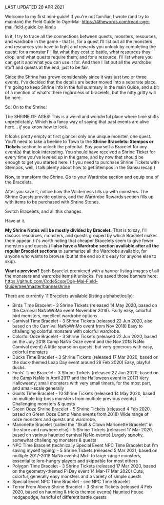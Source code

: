 LAST UPDATED 20 APR 2021

Welcome to my first mini-guide! If you're not familiar, I wrote (and try to maintain) the Field Guide to Oge-Mai: https://4thewords.com/read-oge-mai-field-guide-by-kirala

In it, I try to trace all the connections between quests, monsters, resources, and wardrobe in the game - that is, for a quest I'll list out all the monsters and resources you have to fight and rewards you unlock by completing the quest; for a monster I'll list what they cost to battle, what resources they drop, and what quests require them; and for a resource, I'll list where you can get it and what you can use it for. And then I list out all the wardrobe stuff and quests at the end, just to be fair.

Since the Shrine has grown considerably since it was just two or three events, I've decided that the details are better moved into a separate place. I'm going to keep Shrine info in the full summary in the main Guide, and a bit of a mention of what's there regardless of bracelets, but the nitty gritty will be here.

So! On to the Shrine!

The SHRINE OF AGES! This is a weird and wonderful place where time shifts unpredictably. Which is a fancy way of saying that past events are alive here... *if* you know how to look.

It looks pretty empty at first glance: only one unique monster, one quest. You'll need to take a beeline to Town to the **Shrine Bracelets: Stempos or Tickets** section to unlock the potential. Buy yourself a Bracelet for any event(s) that look interesting. You should have received a Shrine Ticket for every time you've leveled up in the game, and by now that should be enough to get you started here. (If you need to purchase Shrine Tickets with Stempos, well, I talk plenty about how to get Stempos in the Gansu recap.)

Now, to transform the Shrine. Go to your Wardrobe section and equip one of the Bracelets.

After you save it, notice how the Wilderness fills up with monsters. The Shrine Quests provide options, and the Wardrobe Rewards section fills up with items to be purchased with Shrine Stones.

Switch Bracelets, and all this changes.

Have at it.

**My Shrine Notes will be mostly divided by Bracelet.** That is to say, I'll discuss resources, monsters, and quests grouped by which Bracelet makes them appear. (It's worth noting that cheaper Bracelets seem to give fewer monsters and quests.) **I also have a Wardrobe section available after all the regular Bracelet sections** to summarize all the Wardrobe available, for anyone who wants to browse (but at the end so it's easy for anyone else to skip).

**Want a preview?** Each Bracelet premiered with a banner listing images of all the monsters and wardrobe items it unlocks. I've saved those banners here: https://github.com/CodeScop/Oge-Mai-Field-Guide/tree/master/bannershrine

There are currently 11 Bracelets available (listing alphabetically):

- Birds Time Bracelet - 3 Shrine Tickets (released 14 May 2020, based on the Carnival NaNoWriMo event November 2018). Fairly easy, colorful bird monsters, excellent wardrobe options.
- Carnival Time Bracelet - 3 Shrine Tickets (released 22 Jun 2020, also based on the Carnival NaNoWriMo event from Nov 2018) Easy to challenging colorful monsters with colorful wardrobe.
- Colorful Ooze Bracelet - 3 Shrine Tickets (released 22 Jun 2020, based on the July 2018 Camp NaNo Ooze event and the Nov 2018 NaNo Carnival event) A little sparse on quests, but very generous with easy, colorful monsters
- Ducks Time Bracelet - 3 Shrine Tickets (released 17 Mar 2020, based on the duck-themed Leap Day event around 29 Feb 2020) Easy, playful ducks.
- Fools' Time Bracelet - 3 Shrine Tickets (released 22 Jun 2020, based on the Camp NaNo in April 2017 and the Halloween event in 2017) Very Halloweeny; small monsters with very small timers, for the most part, and small-scale generally
- Giants Time Bracelet - 10 Shrine Tickets (released 14 May 2020, based on multiple big-boss monsters from multiple previous events) Challenging monsters & quests
- Green Ooze Shrine Bracelet - 5 Shrine Tickets  (released 4 Feb 2020, based on Green Ooze Camp Nano events from 2018) Wide range of ooze monsters and quests and wardrobe.
- Marionette Bracelet (called the "Skull & Clown Marionette Bracelet" in the store and nowhere else) - 5 Shrine Tickets (released 17 Mar 2020, based on various haunted carnival NaNo events) Largely spooky, somewhat challenging monsters & quests
- NPC Time Bracelet (technically Special Event NPC Time Bracelet but I'm saving myself typing) - 5 Shrine Tickets (released 5 Mar 2021, based on multiple 2017-2018 NaNo events) Mid- to large-range monsters, essential to lore-hungry players and skippable for most others
- Polygon Time Bracelet - 3 Shrine Tickets (released 17 Mar 2020, based on the geometry-themed Pi Day event 14 Mar-17 Mar 2020) Cute, colorful, generally easy monsters and a variety of simple quests
- Special Event NPC Time Bracelet - see NPC Time Bracelet
- Terror From Above Shrine Bracelet - 3 Shrine Tickets (released 4 Feb 2020, based on haunting & tricks themed events) Haunted house hodgepodge; handful of different battle quests

